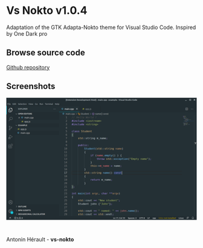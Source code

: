 # Vs Nokto **v1.0.4**
Adaptation of the GTK Adapta-Nokto theme for Visual Studio Code. Inspired by One Dark pro

## Browse source code
[Github repository](https://github.com/antoninhrlt/vs-nokto)

## Screenshots
![Screenshot](https://raw.githubusercontent.com/antoninhrlt/vs-nokto/main/screenshots/screenshot.png)

#
Antonin Hérault - **vs-nokto**